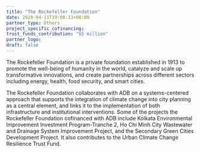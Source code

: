 ```yaml
---
title: "The Rockefeller Foundation"
date: 2020-04-11T19:08:13+08:00
partner_type: Others
project_specific_cofinancing:
trust_funds_contribution: "$5 million"
partner_logo:
draft: false
---
```


The Rockefeller Foundation is a private foundation established in 1913 to promote the well-being of humanity in the world, catalyze and scale up transformative innovations, and create partnerships across different sectors including energy, health, food security, and smart cities. 

The Rockefeller Foundation collaborates with ADB on a systems-centered approach that supports the integration of climate change into city planning as a central element, and links it to the implementation of both infrastructure and institutional interventions. Some of the projects the Rockefeller Foundation cofinanced with ADB include Kolkata Environmental Improvement Investment Program-Tranche 2, Ho Chi Minh City Wastewater and Drainage System Improvement Project, and the Secondary Green Cities Development Project. It also contributes to the Urban Climate Change Resilience Trust Fund. 
